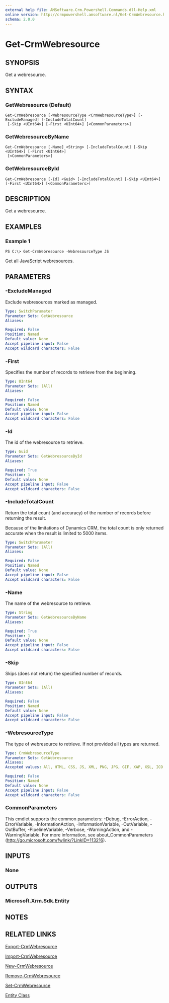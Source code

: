 ```yaml
---
external help file: AMSoftware.Crm.Powershell.Commands.dll-Help.xml
online version: http://crmpowershell.amsoftware.nl/Get-CrmWebresource.html
schema: 2.0.0
---
```


# Get-CrmWebresource

## SYNOPSIS
Get a webresource.

## SYNTAX

### GetWebresource (Default)
```
Get-CrmWebresource [-WebresourceType <CrmWebresourceType>] [-ExcludeManaged] [-IncludeTotalCount]
 [-Skip <UInt64>] [-First <UInt64>] [<CommonParameters>]
```

### GetWebresourceByName
```
Get-CrmWebresource [-Name] <String> [-IncludeTotalCount] [-Skip <UInt64>] [-First <UInt64>]
 [<CommonParameters>]
```

### GetWebresourceById
```
Get-CrmWebresource [-Id] <Guid> [-IncludeTotalCount] [-Skip <UInt64>] [-First <UInt64>] [<CommonParameters>]
```

## DESCRIPTION
Get a webresource.

## EXAMPLES

### Example 1
```
PS C:\> Get-CrmWebresource -WebresourceType JS
```

Get all JavaScript webresources.

## PARAMETERS

### -ExcludeManaged
Exclude webresources marked as managed.

```yaml
Type: SwitchParameter
Parameter Sets: GetWebresource
Aliases: 

Required: False
Position: Named
Default value: None
Accept pipeline input: False
Accept wildcard characters: False
```

### -First
Specifies the number of records to retrieve from the beginning.

```yaml
Type: UInt64
Parameter Sets: (All)
Aliases: 

Required: False
Position: Named
Default value: None
Accept pipeline input: False
Accept wildcard characters: False
```

### -Id
The id of the webresource to retrieve.

```yaml
Type: Guid
Parameter Sets: GetWebresourceById
Aliases: 

Required: True
Position: 1
Default value: None
Accept pipeline input: False
Accept wildcard characters: False
```

### -IncludeTotalCount
Return the total count (and accuracy) of the number of records before returning the result.

Because of the limitations of Dynamics CRM, the total count is only returned accurate when the result is limited to 5000 items.

```yaml
Type: SwitchParameter
Parameter Sets: (All)
Aliases: 

Required: False
Position: Named
Default value: None
Accept pipeline input: False
Accept wildcard characters: False
```

### -Name
The name of the webresource to retrieve.

```yaml
Type: String
Parameter Sets: GetWebresourceByName
Aliases: 

Required: True
Position: 1
Default value: None
Accept pipeline input: False
Accept wildcard characters: False
```

### -Skip
Skips (does not return) the specified number of records.

```yaml
Type: UInt64
Parameter Sets: (All)
Aliases: 

Required: False
Position: Named
Default value: None
Accept pipeline input: False
Accept wildcard characters: False
```

### -WebresourceType
The type of webresource to retrieve. If not provided all types are returned.

```yaml
Type: CrmWebresourceType
Parameter Sets: GetWebresource
Aliases: 
Accepted values: All, HTML, CSS, JS, XML, PNG, JPG, GIF, XAP, XSL, ICO

Required: False
Position: Named
Default value: None
Accept pipeline input: False
Accept wildcard characters: False
```

### CommonParameters
This cmdlet supports the common parameters: -Debug, -ErrorAction, -ErrorVariable, -InformationAction, -InformationVariable, -OutVariable, -OutBuffer, -PipelineVariable, -Verbose, -WarningAction, and -WarningVariable. For more information, see about_CommonParameters (http://go.microsoft.com/fwlink/?LinkID=113216).

## INPUTS

### None

## OUTPUTS

### Microsoft.Xrm.Sdk.Entity

## NOTES

## RELATED LINKS

[Export-CrmWebresource](Export-CrmWebresource.md)

[Import-CrmWebresource](Import-CrmWebresource.md)

[New-CrmWebresource](New-CrmWebresource.md)

[Remove-CrmWebresource](Remove-CrmWebresource.md)

[Set-CrmWebresource](Set-CrmWebresource.md)

[Entity Class](https://msdn.microsoft.com/library/microsoft.xrm.sdk.entity.aspx)
